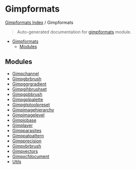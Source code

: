 # Gimpformats

[Gimpformats Index](../README.md#gimpformats-index) /
Gimpformats

> Auto-generated documentation for [gimpformats](../../../gimpformats/__init__.py) module.

- [Gimpformats](#gimpformats)
  - [Modules](#modules)

## Modules

- [Gimpchannel](./GimpChannel.md)
- [Gimpgbrbrush](./GimpGbrBrush.md)
- [Gimpggrgradient](./GimpGgrGradient.md)
- [Gimpgihbrushset](./GimpGihBrushSet.md)
- [Gimpgpbbrush](./GimpGpbBrush.md)
- [Gimpgplpalette](./GimpGplPalette.md)
- [Gimpgtptoolpreset](./GimpGtpToolPreset.md)
- [Gimpimagehierarchy](./GimpImageHierarchy.md)
- [Gimpimagelevel](./GimpImageLevel.md)
- [Gimpiobase](./GimpIOBase.md)
- [Gimplayer](./GimpLayer.md)
- [Gimpparasites](./GimpParasites.md)
- [Gimppatpattern](./GimpPatPattern.md)
- [Gimpprecision](./GimpPrecision.md)
- [Gimpvbrbrush](./GimpVbrBrush.md)
- [Gimpvectors](./GimpVectors.md)
- [Gimpxcfdocument](./gimpXcfDocument.md)
- [Utils](./utils.md)